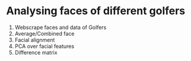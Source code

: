 # Analysing faces of different golfers

1. Webscrape faces and data of Golfers
2. Average/Combined face
3. Facial alignment
4. PCA over facial features
5. Difference matrix
